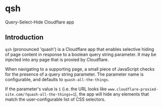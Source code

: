 # qsh
Query-Select-Hide Cloudflare app

## Introduction
`qsh` (pronounced 'quash') is a Cloudflare app that enables selective hiding of page content in response to
a boolean query string parameter. It may be injected into any page that is proxied by Cloudflare.

When navigating to a supporting page, a small piece of JavaScript checks for the presence of a query string parameter.
The parameter name is configurable, and defaults to `quash-all-the-things`.

If the parameter's value is `1` (i.e. the URL looks like `www.cloudflare-proxied-site.com/?quash-all-the-things=1`),
the app will hide any elements that match the user-configurable list of CSS selectors.
